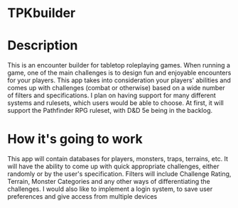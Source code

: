 # TPKbuilder

# Description
This is an encounter builder for tabletop roleplaying games.
When running a game, one of the main challenges is to design fun and enjoyable encounters for your players. This app takes into consideration your players' abilities and comes up with challenges (combat or otherwise) based on a wide number of filters and specifications. I plan on having support for many different systems and rulesets, which users would be able to choose. At first, it will support the Pathfinder RPG ruleset, with D&D 5e being in the backlog.

# How it's going to work
This app will contain databases for players, monsters, traps, terrains, etc. It will have the ability to come up with quick appropriate challenges, either randomly or by the user's specification. Filters will include Challenge Rating, Terrain, Monster Categories and any other ways of differentiating the challenges. I would also like to implement a login system, to save user preferences and give access from multiple devices
